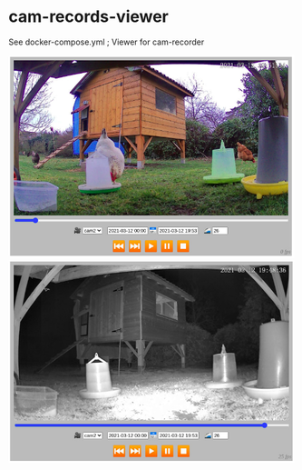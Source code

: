 # cam-records-viewer

See docker-compose.yml ; Viewer for cam-recorder

![](./capture1.jpg)
![](./capture2.jpg)
